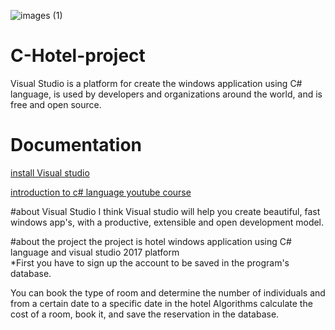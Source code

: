 ![images (1)](https://user-images.githubusercontent.com/80223613/120051011-a2a65780-c027-11eb-809d-14b22ab61b67.png)
# C-Hotel-project
Visual Studio is a platform for create the windows application using C# language,  is used by developers and organizations around the world, and is free and open source.

# Documentation
[install Visual studio](https://developer.android.com/studio)

[introduction to c# language youtube course](https://www.youtube.com/watch?v=pSiIHe2uZ2w&list=PLPV2KyIb3jR6ZkG8gZwJYSjnXxmfPAl51)

#about Visual Studio
I think Visual studio will help you create beautiful, fast windows app's, with a productive, extensible and open development model.

#about the project
the project is hotel windows application using C# language and visual studio 2017 platform  
*First you have to sign up the account to be saved in the program's database.

You can book the type of room and determine the number of individuals and from a certain date to a specific date in the hotel
Algorithms calculate the cost of a room, book it, and save the reservation in the database.

